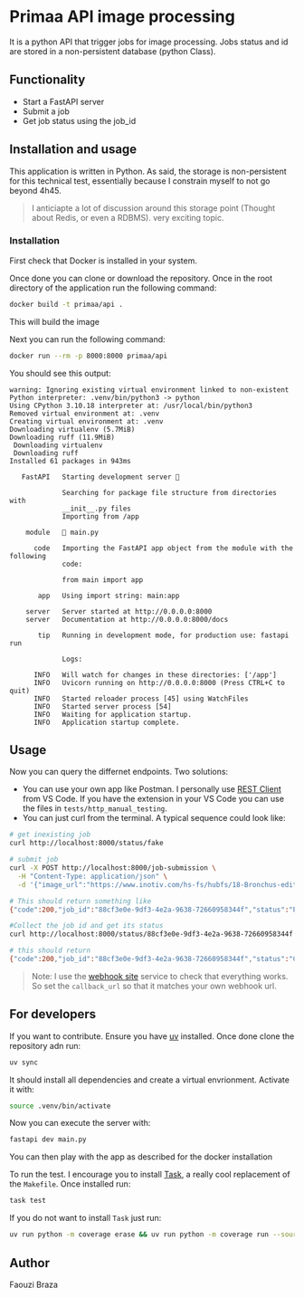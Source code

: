 # Primaa API image processing

It is a python API that trigger jobs for image processing. Jobs status and id are stored in a non-persistent database (python Class).

## Functionality

- Start a FastAPI server
- Submit a job
- Get job status using the job_id

## Installation and usage

This application is written in Python. As said, the storage is non-persistent for this technical test, essentially because I constrain myself to not go beyond 4h45.

>I anticiapte a lot of discussion around this storage point (Thought about Redis, or even a RDBMS). very exciting topic.

### Installation

First check that Docker is installed in your system.

Once done you can clone or download the repository. Once in the root directory of the application run the following command:

```bash
docker build -t primaa/api .
```

This will build the image

Next you can run the following command:

```bash
docker run --rm -p 8000:8000 primaa/api
```

You should see this output:

```text
warning: Ignoring existing virtual environment linked to non-existent Python interpreter: .venv/bin/python3 -> python
Using CPython 3.10.18 interpreter at: /usr/local/bin/python3
Removed virtual environment at: .venv
Creating virtual environment at: .venv
Downloading virtualenv (5.7MiB)
Downloading ruff (11.9MiB)
 Downloading virtualenv
 Downloading ruff
Installed 61 packages in 943ms

   FastAPI   Starting development server 🚀

             Searching for package file structure from directories with
             __init__.py files
             Importing from /app

    module   🐍 main.py

      code   Importing the FastAPI app object from the module with the following
             code:

             from main import app

       app   Using import string: main:app

    server   Server started at http://0.0.0.0:8000
    server   Documentation at http://0.0.0.0:8000/docs

       tip   Running in development mode, for production use: fastapi run

             Logs:

      INFO   Will watch for changes in these directories: ['/app']
      INFO   Uvicorn running on http://0.0.0.0:8000 (Press CTRL+C to quit)
      INFO   Started reloader process [45] using WatchFiles
      INFO   Started server process [54]
      INFO   Waiting for application startup.
      INFO   Application startup complete.
```

## Usage

Now you can query the differnet endpoints. Two solutions:

- You can use your own app like Postman. I personally use [REST Client](https://marketplace.visualstudio.com/items?itemName=humao.rest-client) from VS Code. If you have the extension in your VS Code you can use the files in `tests/http_manual_testing`.
- You can just curl from the terminal. A typical sequence could look like:

```bash
# get inexisting job
curl http://localhost:8000/status/fake

# submit job
curl -X POST http://localhost:8000/job-submission \
  -H "Content-Type: application/json" \
  -d '{"image_url":"https://www.inotiv.com/hs-fs/hubfs/18-Bronchus-edited.jpeg?width=2132&height=1596&name=18-Bronchus-edited.jpeg","callback_url":"https://webhook.site/6369a6fc-9575-409e-becf-e2237953c8ef","callback_token":"a1b2c3d4-e5f6-7890-1234-567890abcdef","algorithm_name":"poi_detection"}'

# This should return something like
{"code":200,"job_id":"88cf3e0e-9df3-4e2a-9638-72660958344f","status":"Pending","error":null}

#Collect the job id and get its status
curl http://localhost:8000/status/88cf3e0e-9df3-4e2a-9638-72660958344f

# this should return
{"code":200,"job_id":"88cf3e0e-9df3-4e2a-9638-72660958344f","status":"Completed","error":null}
```

>Note: I use the [webhook site](https://webhook.site/#!/view/6369a6fc-9575-409e-becf-e2237953c8ef/a1d1dd9c-2ce7-488d-9179-0581ad96a24f/1) service to check that everything works. So set the `callback_url` so that it matches your own webhook url.

## For developers

If you want to contribute. Ensure you have [uv](https://docs.astral.sh/uv/getting-started/installation/) installed. Once done clone the repository adn run:

```bash
uv sync
```

It should install all dependencies and create a virtual envrionment. Activate it with:

```bash
source .venv/bin/activate
```

Now you can execute the server with:

```bash
fastapi dev main.py
```

You can then play with the app as described for the docker installation

To run the test. I encourage you to install [Task](https://taskfile.dev/), a really cool replacement of the `Makefile`. Once installed run:

```bash
task test
```

If you do not want to install `Task` just run:

```bash
uv run python -m coverage erase && uv run python -m coverage run --source . -m pytest tests/ -vv --durations=5 && uv run python -m coverage report --skip-empty --omit "tests/*" -m
```

## Author

Faouzi Braza
